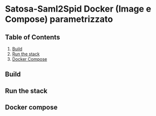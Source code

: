 # Satosa-Saml2Spid Docker (Image e Compose) parametrizzato

## Table of Contents
1. [Build](#build)
2. [Run the stack](#run-the-stack)
3. [Docker Compose](#docker-compose)

## Build



## Run the stack



## Docker compose


